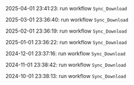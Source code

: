 2025-04-01 23:41:23: run workflow `Sync_Download` 

2025-03-01 23:36:40: run workflow `Sync_Download` 

2025-02-01 23:36:19: run workflow `Sync_Download` 

2025-01-01 23:36:22: run workflow `Sync_Download` 

2024-12-01 23:37:16: run workflow `Sync_Download` 

2024-11-01 23:38:42: run workflow `Sync_Download` 

2024-10-01 23:38:13: run workflow `Sync_Download` 


